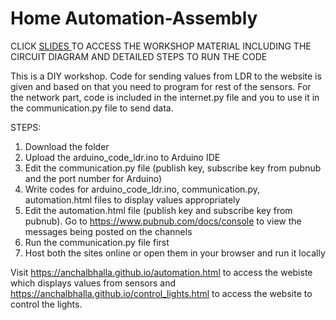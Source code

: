 # Home Automation-Assembly 
CLICK [SLIDES ](https://docs.google.com/presentation/d/1zo2Fed9B6CcyHv5adE_SMtf5pZjYK_uYpe7jlIysYbU/edit#slide=id.g26c7365d2f_5_5)TO ACCESS THE WORKSHOP MATERIAL INCLUDING THE CIRCUIT DIAGRAM AND DETAILED STEPS TO RUN THE CODE 

This is a DIY workshop. Code for sending values from LDR to the website is given and based on that you need to program for rest of the sensors. For the network part, code is included in the internet.py file and you to use it in the communication.py file to send data. 

STEPS: 

1. Download the folder
2. Upload the arduino_code_ldr.ino to Arduino IDE
3. Edit the communication.py file (publish key, subscribe key from pubnub and the port number for Arduino)
4. Write codes for arduino_code_ldr.ino, communication.py, automation.html files to display values appropriately
5. Edit the automation.html file (publish key and subscribe key from pubnub). Go to https://www.pubnub.com/docs/console to view the messages being posted on the channels
6. Run the communication.py file first
7. Host both the sites online or open them in your browser and run it locally 

Visit https://anchalbhalla.github.io/automation.html to access the webiste which displays values from sensors and https://anchalbhalla.github.io/control_lights.html to access the website to control the lights.
